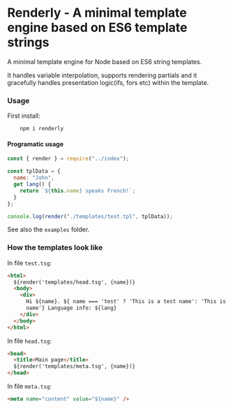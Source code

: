 # Renderly - A minimal template engine based on ES6 template strings

A minimal template engine for Node based on ES6 string templates.

It handles variable interpolation, supports rendering partials and it gracefully handles presentation logic(ifs, fors etc) within the template.

### Usage

First install:

```console
    npm i renderly
```

#### Programatic usage

```javascript
const { render } = require("../index");

const tplData = {
  name: "John",
  get lang() {
    return `${this.name} speaks French!`;
  }
};

console.log(render("./templates/test.tpl", tplData));
```

See also the `examples` folder.

### How the templates look like

In file `test.tsg`:

```html
<html>
  ${render('templates/head.tsg', {name})}
  <body>
    <div>
      Hi ${name}. ${ name === 'test' ? 'This is a test name': 'This is a real a
      name'} Language info: ${lang}
    </div>
  </body>
</html>
```

In file `head.tsg`:

```html
<head>
  <title>Main page</title>
  ${render('templates/meta.tsg', {name})}
</head>
```

In file `meta.tsg`:

```html
<meta name="content" value="${name}" />
```

